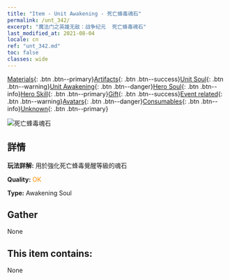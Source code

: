 ```yaml
---
title: "Item - Unit Awakening - 死亡蜂毒魂石"
permalink: /unt_342/
excerpt: "魔法门之英雄无敌：战争纪元  死亡蜂毒魂石"
last_modified_at: 2021-08-04
locale: cn
ref: "unt_342.md"
toc: false
classes: wide
---
```

 [Materials](/ItemsCN/){: .btn .btn--primary}[Artifacts](/ItemsCN/Artifacts/){: .btn .btn--success}[Unit Soul](/ItemsCN/UnitSoul/){: .btn .btn--warning}[Unit Awakening](/ItemsCN/UnitAwakening/){: .btn .btn--danger}[Hero Soul](/ItemsCN/HeroSoul/){: .btn .btn--info}[Hero Skill](/ItemsCN/HeroSkill/){: .btn .btn--primary}[Gift](/ItemsCN/Gift/){: .btn .btn--success}[Event related](/ItemsCN/Events/){: .btn .btn--warning}[Avatars](/ItemsCN/Avatars/){: .btn .btn--danger}[Consumables](/ItemsCN/Consumables/){: .btn .btn--info}[Unknown](/ItemsCN/Unknown/){: .btn .btn--primary}

 ![死亡蜂毒魂石](/images/u/tia_dufengcao.jpg)

## 詳情
 **玩法詳解:** 用於強化死亡蜂毒覺醒等級的魂石

 **Quality:** <span style="color: #FF8C00">OK</span>

 **Type:** Awakening Soul

## Gather

  None

## This item contains:

  None

